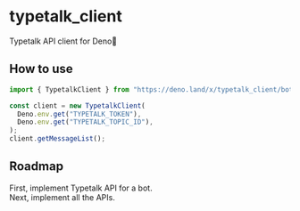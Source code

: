 # typetalk_client

Typetalk API client for Deno🦕

## How to use

```typescript
import { TypetalkClient } from "https://deno.land/x/typetalk_client/bot.ts";

const client = new TypetalkClient(
  Deno.env.get("TYPETALK_TOKEN"),
  Deno.env.get("TYPETALK_TOPIC_ID"),
);
client.getMessageList();
```

## Roadmap

First, implement Typetalk API for a bot.\
Next, implement all the APIs.
